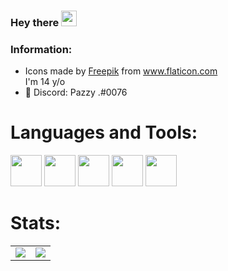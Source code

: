 ### Hey there <img src="https://media.giphy.com/media/hvRJCLFzcasrR4ia7z/giphy.gif" width="25px">

### Information:
- <div>Icons made by <a href="https://www.freepik.com" title="Freepik">Freepik</a> from <a href="https://www.flaticon.com/" title="Flaticon">www.flaticon.com</a></div> I'm 14 y/o
- 💬 Discord: Pazzy .#0076

# Languages and Tools:
<a target="_blank" rel="noopener noreferrer" href="https://img.icons8.com/color/50/000000/javascript.png"><img height="50" src="https://img.icons8.com/color/50/000000/javascript.png" style="max-width:100%;"></a>
<a target="_blank" rel="noopener noreferrer" href="https://img.icons8.com/color/50/000000/nodejs.png"><img height="50" src="https://img.icons8.com/color/50/000000/nodejs.png" style="max-width:100%;"></a>
<a target="_blank" rel="noopener noreferrer" href="https://img.icons8.com/color/50/000000/python.png"><img height="50" src="https://img.icons8.com/color/50/000000/python.png" style="max-width:100%;"></a>
<a target="_blank" rel="noopener noreferrer" href="https://img.icons8.com/color/50/000000/mongodb.png"><img height="50" src="https://img.icons8.com/color/50/000000/mongodb.png" style="max-width:100%;"></a>
<a target="_blank" rel="noopener noreferrer" href="https://img.icons8.com/color/50/000000/visual-studio-code-2019.png"><img height="50" src="https://img.icons8.com/color/50/000000/visual-studio-code-2019.png" style="max-width:100%;"></a>

# Stats:
<table>
  <tr>
    <td align="center" style="padding=0;width=50%;">
      <img align="center" style="padding=0;" src="https://github-readme-stats.vercel.app/api/?username=Pazzy076&show_icons=true&title_color=4F8CC9&text_color=9f9f9f&bg_color=00000000&hide_border=true&icon_color=4F8CC9&hide_title=true&count_private=true" />
    </td>
    <td align="center" style="padding=0;width=50%;">
      <img align="center" style="padding=0;" src="https://github-readme-stats.vercel.app/api/top-langs/?username=Pazzy076&layout=compact&show_icons=true&title_color=4F8CC9&text_color=9f9f9f&bg_color=00000000&hide_border=true&icon_color=00000000&count_private=true" />
    </td>
  </tr>
</table>

